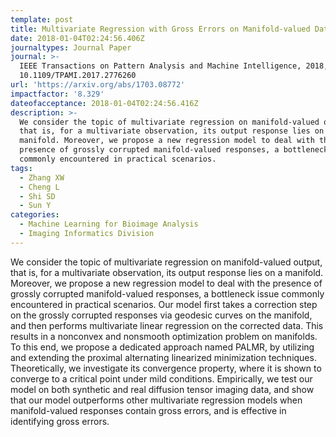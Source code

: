 ```yaml
---
template: post
title: Multivariate Regression with Gross Errors on Manifold-valued Data
date: 2018-01-04T02:24:56.406Z
journaltypes: Journal Paper
journal: >-
  IEEE Transactions on Pattern Analysis and Machine Intelligence, 2018, doi:
  10.1109/TPAMI.2017.2776260
url: 'https://arxiv.org/abs/1703.08772'
impactfactor: '8.329'
dateofacceptance: 2018-01-04T02:24:56.416Z
description: >-
  We consider the topic of multivariate regression on manifold-valued output,
  that is, for a multivariate observation, its output response lies on a
  manifold. Moreover, we propose a new regression model to deal with the
  presence of grossly corrupted manifold-valued responses, a bottleneck issue
  commonly encountered in practical scenarios. 
tags:
  - Zhang XW
  - Cheng L
  - Shi SD
  - Sun Y
categories:
  - Machine Learning for Bioimage Analysis
  - Imaging Informatics Division
---
```

<!--StartFragment-->

We consider the topic of multivariate regression on manifold-valued output, that is, for a multivariate observation, its output response lies on a manifold. Moreover, we propose a new regression model to deal with the presence of grossly corrupted manifold-valued responses, a bottleneck issue commonly encountered in practical scenarios. Our model first takes a correction step on the grossly corrupted responses via geodesic curves on the manifold, and then performs multivariate linear regression on the corrected data. This results in a nonconvex and nonsmooth optimization problem on manifolds. To this end, we propose a dedicated approach named PALMR, by utilizing and extending the proximal alternating linearized minimization techniques. Theoretically, we investigate its convergence property, where it is shown to converge to a critical point under mild conditions. Empirically, we test our model on both synthetic and real diffusion tensor imaging data, and show that our model outperforms other multivariate regression models when manifold-valued responses contain gross errors, and is effective in identifying gross errors.

<!--EndFragment-->
